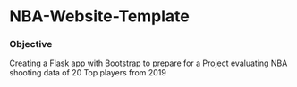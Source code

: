 # NBA-Website-Template

### Objective

Creating a Flask app with Bootstrap to prepare for a Project evaluating NBA shooting data of 20 Top players from 2019
